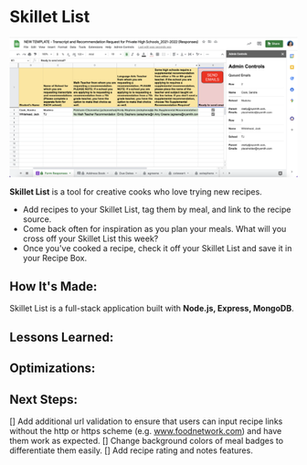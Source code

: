 # Skillet List
![Skillet logo](https://github.com/celiackelly/recommendation-manager/blob/1958cc6ed8a11d076026f383f6b71235c849b1ab/recommendation-manager-cover.png)

**Skillet List** is a tool for creative cooks who love trying new recipes.  
 - Add recipes to your Skillet List, tag them by meal, and link to the recipe source. 
 - Come back often for inspiration as you plan your meals. What will you cross off your Skillet List this week? 
 - Once you've cooked a recipe, check it off your Skillet List and save it in your Recipe Box. 
  
## How It's Made:

Skillet List is a full-stack application built with **Node.js, Express, MongoDB**.

## Lessons Learned:



## Optimizations: 

 

## Next Steps:
[] Add additional url validation to ensure that users can input recipe links without the http or https scheme (e.g. www.foodnetwork.com) and have them work as expected.
[] Change background colors of meal badges to differentiate them easily. 
[] Add recipe rating and notes features. 
